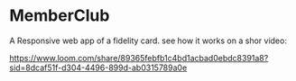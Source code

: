 # MemberClub
A Responsive web app of a fidelity card.
see how it works on a shor video: 

https://www.loom.com/share/89365febfb1c4bd1acbad0ebdc8391a8?sid=8dcaf51f-d304-4496-899d-ab0315789a0e 
